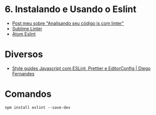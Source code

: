 # 6. Instalando e Usando o Eslint
- [Post meu sobre "Analisando seu código js com linter"](https://willianjusten.com.br/analisando-seu-codigo-js-com-linter/)
- [Sublime Linter](http://www.sublimelinter.com/en/latest/)
- [Atom Eslint](https://github.com/AtomLinter/linter-eslint)

# Diversos
- [Style guides Javascript com ESLint, Prettier e EditorConfig | Diego Fernandes](https://www.youtube.com/watch?v=TI4v4Y8yRjw)

# Comandos

```
npm install eslint --save-dev
```
